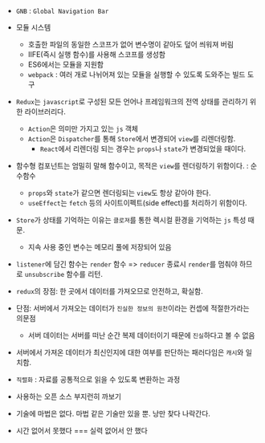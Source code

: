 - `GNB` : `Global Navigation Bar`

- 모듈 시스템

  - 호출한 파일의 동일한 스코프가 없어 변수명이 같아도 덮어 씌워져 버림
  - IIFE(즉시 실행 함수)를 사용해 스코프를 생성함
  - ES6에서는 모듈을 지원함
  - `webpack` : 여러 개로 나뉘어져 있는 모듈을 실행할 수 있도록 도와주는 빌드 도구

- `Redux`는 `javascript`로 구성된 모든 언어나 프레임워크의 전역 상태를 관리하기 위한 라이브러리다.

  - `Action`은 의미만 가지고 있는 `js` 객체
  - `Action`은 `Dispatcher`를 통해 `Store`에서 변경되어 `view`를 리렌더링함.
    - `React`에서 리렌더링 되는 경우는 `props`나 `state`가 변경되었을 때이다.

- 함수형 컴포넌트는 엄밀히 말해 함수이고, 목적은 `view`를 렌더링하기 위함이다. : 순수함수

  - `props`와 `state`가 같으면 렌더링되는 `view`도 항상 같아야 한다.
  - `useEffect`는 `fetch` 등의 사이트이펙트(side effect)를 처리하기 위함이다.

- `Store`가 상태를 기억하는 이유는 `클로져`를 통한 렉시컬 환경을 기억하는 `js` 특성 때문.

  - 지속 사용 중인 변수는 메모리 풀에 저장되어 있음

- `listener`에 담긴 함수는 `render` 함수 => `reducer` 종료시 `render`를 멈춰야 하므로 `unsubscribe` 함수를 리턴.

- `redux`의 장점: 한 곳에서 데이터를 가져오므로 안전하고, 확실함.
- 단점: 서버에서 가져오는 데이터가 `진실한 정보의 원천`이라는 컨셉에 적절한가라는 의문점

  - 서버 데이터는 서버를 떠난 순간 복제 데이터이기 때문에 `진실`하다고 볼 수 없음

- 서버에서 가져온 데이터가 최신인지에 대한 여부를 판단하는 패러다임은 `캐시`와 일치함.

- `직렬화` : 자료를 공통적으로 읽을 수 있도록 변환하는 과정

- 사용하는 오픈 소스 부지런히 까보기

- 기술에 마법은 없다. 마법 같은 기술만 있을 뿐. 낭만 찾다 나락간다.

- 시간 없어서 못했다 === 실력 없어서 안 했다
